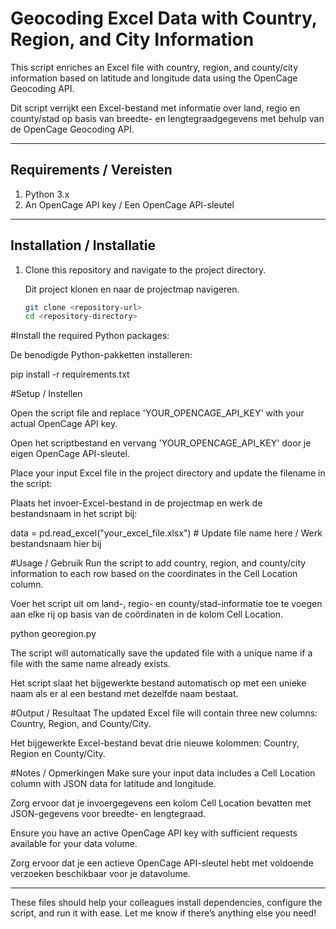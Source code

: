 # Geocoding Excel Data with Country, Region, and City Information

This script enriches an Excel file with country, region, and county/city information based on latitude and longitude data using the OpenCage Geocoding API.

Dit script verrijkt een Excel-bestand met informatie over land, regio en county/stad op basis van breedte- en lengtegraadgegevens met behulp van de OpenCage Geocoding API.

---

## Requirements / Vereisten

1. Python 3.x
2. An OpenCage API key / Een OpenCage API-sleutel

---

## Installation / Installatie

1. Clone this repository and navigate to the project directory.
   
   Dit project klonen en naar de projectmap navigeren.

   ```bash
   git clone <repository-url>
   cd <repository-directory>

#Install the required Python packages:

De benodigde Python-pakketten installeren:

pip install -r requirements.txt

#Setup / Instellen

Open the script file and replace 'YOUR_OPENCAGE_API_KEY' with your actual OpenCage API key.

Open het scriptbestand en vervang 'YOUR_OPENCAGE_API_KEY' door je eigen OpenCage API-sleutel.

Place your input Excel file in the project directory and update the filename in the script:

Plaats het invoer-Excel-bestand in de projectmap en werk de bestandsnaam in het script bij:

data = pd.read_excel("your_excel_file.xlsx")  # Update file name here / Werk bestandsnaam hier bij

#Usage / Gebruik
Run the script to add country, region, and county/city information to each row based on the coordinates in the Cell Location column.

Voer het script uit om land-, regio- en county/stad-informatie toe te voegen aan elke rij op basis van de coördinaten in de kolom Cell Location.

python georegion.py

The script will automatically save the updated file with a unique name if a file with the same name already exists.

Het script slaat het bijgewerkte bestand automatisch op met een unieke naam als er al een bestand met dezelfde naam bestaat.

#Output / Resultaat
The updated Excel file will contain three new columns: Country, Region, and County/City.

Het bijgewerkte Excel-bestand bevat drie nieuwe kolommen: Country, Region en County/City.

#Notes / Opmerkingen
Make sure your input data includes a Cell Location column with JSON data for latitude and longitude.

Zorg ervoor dat je invoergegevens een kolom Cell Location bevatten met JSON-gegevens voor breedte- en lengtegraad.

Ensure you have an active OpenCage API key with sufficient requests available for your data volume.

Zorg ervoor dat je een actieve OpenCage API-sleutel hebt met voldoende verzoeken beschikbaar voor je datavolume.


---

These files should help your colleagues install dependencies, configure the script, and run it with ease. Let me know if there’s anything else you need!

